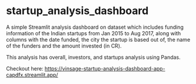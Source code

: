 # startup_analysis_dashboard
A simple Streamlit analysis dashboard on dataset which includes funding 
information of the Indian startups from Jan 2015 to Aug 2017, along with columns with the date funded, the city the startup is based out of, the name of the funders and the amount invested (in CR).

This analysis has overall, investors, and startups analysis using Pandas.
 
Checkout here: https://vinsage-startup-analysis-dashboard-app-capdfx.streamlit.app/
